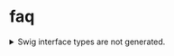 # faq

<details>
<summary>
Swig interface types are not generated.
</summary>

Enable debugging with `-debug-symbols` in the swig interface generation command under `make.sh`.

</details>
